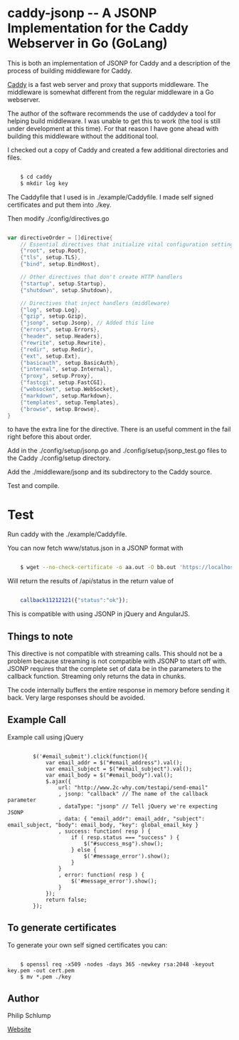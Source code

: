 # caddy-jsonp -- A JSONP Implementation for the Caddy Webserver in Go (GoLang)

This is both an implementation of JSONP for Caddy and a description of the process
of building middleware for Caddy.

[Caddy](https://github.com/mholt/caddy "Caddy Web Server") is a fast web server and
proxy that supports middleware.  The middleware is somewhat different from the
regular middleware in a Go webserver.

The author of the software recommends the use of caddydev a tool for helping build
middleware.  I was unable to get this to work (the tool is still under development
at this time).  For that reason I have gone ahead with building this middleware
without the additional tool.

I checked out a copy of Caddy and created a few additional directories and files.

``` bash

	$ cd caddy
	$ mkdir log key 

```

The Caddyfile that I used is in ./example/Caddyfile.  I made self signed
certificates and put them into ./key.  

Then modify ./config/directives.go

``` Go

var directiveOrder = []directive{
	// Essential directives that initialize vital configuration settings
	{"root", setup.Root},
	{"tls", setup.TLS},
	{"bind", setup.BindHost},

	// Other directives that don't create HTTP handlers
	{"startup", setup.Startup},
	{"shutdown", setup.Shutdown},

	// Directives that inject handlers (middleware)
	{"log", setup.Log},
	{"gzip", setup.Gzip},
	{"jsonp", setup.Jsonp}, // Added this line
	{"errors", setup.Errors},
	{"header", setup.Headers},
	{"rewrite", setup.Rewrite},
	{"redir", setup.Redir},
	{"ext", setup.Ext},
	{"basicauth", setup.BasicAuth},
	{"internal", setup.Internal},
	{"proxy", setup.Proxy},
	{"fastcgi", setup.FastCGI},
	{"websocket", setup.WebSocket},
	{"markdown", setup.Markdown},
	{"templates", setup.Templates},
	{"browse", setup.Browse},
}

```

to have the extra line for the directive.  There is an useful comment
in the fail right before this about order.

Add in the ./config/setup/jsonp.go and ./config/setup/jsonp_test.go files 
to the Caddy ./config/setup directory.  

Add the ./middleware/jsonp and its subdirectory to the Caddy source.

Test and compile.

# Test

Run caddy with the ./example/Caddyfile.

You can now fetch www/status.json in a JSONP format with

``` sh

	$ wget --no-check-certificate -o aa.out -O bb.out 'https://localhost/api/status?callback=callback11212121'

```

Will return the results of /api/status in the return value of

``` javascript

	callback11212121({"status":"ok"});

```

This is compatible with using JSONP in jQuery and AngularJS.


## Things to note

This directive is not compatible with streaming calls.  This should not be a
problem because streaming is not compatible with JSONP to start off with.
JSONP requires that the complete set of data be in the parameters to the
callback function.  Streaming only returns the data in chunks.

The code internally buffers the entire response in memory before sending
it back.  Very large responses should be avoided.

## Example Call

Example call using jQuery

``` jvascript

		$('#email_submit').click(function(){
			var email_addr = $("#email_address").val();
			var email_subject = $("#email_subject").val();
			var email_body = $("#email_body").val();
			$.ajax({
				url: "http://www.2c-why.com/testapi/send-email"
				, jsonp: "callback" // The name of the callback parameter
				, dataType: "jsonp" // Tell jQuery we're expecting JSONP
				, data: { "email_addr": email_addr, "subject": email_subject, "body": email_body, "key": global_email_key }
				, success: function( resp ) {
					if ( resp.status === "success" ) {
						$("#success_msg").show();	
					} else {
						$('#message_error').show();
					}
				}
				, error: function( resp ) {
					$('#message_error').show();
				}
			});
			return false;
		});

```


## To generate certificates 

To generate your own self signed certificates you can:

``` base

	$ openssl req -x509 -nodes -days 365 -newkey rsa:2048 -keyout key.pem -out cert.pem
	$ mv *.pem ./key

```

## Author

Philip Schlump

[Website](http://www.2c-why.com/ "2C Why LLC")


